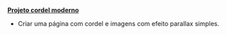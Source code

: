 **[Projeto cordel moderno](https://devjonny4.github.io/cordel-moderno/)**
- Criar uma página com cordel e imagens com efeito parallax simples.
